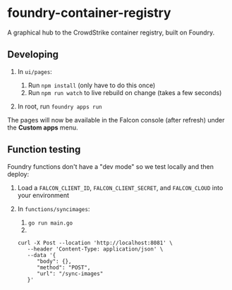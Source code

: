 # foundry-container-registry

A graphical hub to the CrowdStrike container registry, built on Foundry.

## Developing

1. In `ui/pages`:

   1. Run `npm install` (only have to do this once)
   1. Run `npm run watch` to live rebuild on change (takes a few seconds)

1. In root, run `foundry apps run`

The pages will now be available in the Falcon console (after refresh) under the **Custom apps** menu.

## Function testing

Foundry functions don't have a "dev mode" so we test locally and then deploy:

1. Load a `FALCON_CLIENT_ID`, `FALCON_CLIENT_SECRET`, and `FALCON_CLOUD` into your environment
1. In `functions/syncimages`:

   1. `go run main.go`
   1.

   ```shell
   curl -X Post --location 'http://localhost:8081' \
      --header 'Content-Type: application/json' \
      --data '{
         "body": {},
         "method": "POST",
         "url": "/sync-images"
      }'
   ```

